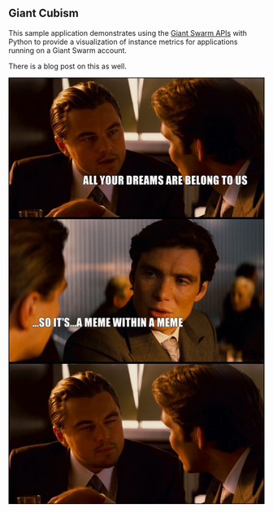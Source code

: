 ## Giant Cubism
This sample application demonstrates using the [Giant Swarm APIs](https://docs.giantswarm.io/reference/api) with Python to provide a visualization of instance metrics for applications running on a Giant Swarm account.

There is a blog post on this as well.

![meme within a meme](assets/shutdown.jpg)

